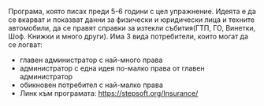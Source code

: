 Програма, която писах преди 5-6 години с цел упражнение. Идеята е да се вкарват и показват данни за физически и юридически лица и техните автомобили, да се правят справки за изтекли събития(ГТП, ГО, Винетки, Шоф. Книжки и много други).
Има 3 вида потребители, които могат да се логват:
- главен администратор с най-много права
- администратор с една идея по-малко права от главен администратор
- обикновен потребител с най-малко права
- Линк към програмата: https://stepsoft.org/Insurance/
